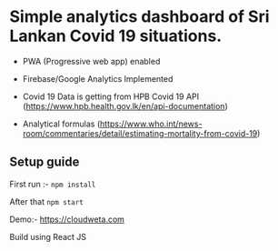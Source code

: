
# Simple analytics dashboard of Sri Lankan Covid 19 situations. 

 - PWA (Progressive web app) enabled

- Firebase/Google Analytics Implemented
- Covid 19 Data is getting from HPB Covid 19 API (https://www.hpb.health.gov.lk/en/api-documentation)
- Analytical formulas (https://www.who.int/news-room/commentaries/detail/estimating-mortality-from-covid-19)

## Setup guide


First run :-
```npm install ```

After that 
```npm start```

Demo:- https://cloudweta.com

Build using React JS
